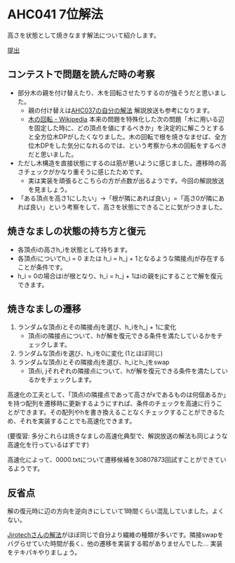 # AHC041 7位解法

高さを状態として焼きなます解法について紹介します。

[提出](https://atcoder.jp/contests/ahc041/submissions/61912817)

## コンテストで問題を読んだ時の考察

- 部分木の親を付け替えたり、木を回転させたりするのが強そうだと思いました。
    - 親の付け替えは[AHC037の自分の解法](https://atcoder.jp/contests/ahc037/submissions/57824394) 解説放送も参考になります。
    - [木の回転 - Wikipedia](https://ja.wikipedia.org/wiki/%E6%9C%A8%E3%81%AE%E5%9B%9E%E8%BB%A2) 本来の問題を特殊化した次の問題「木に用いる辺を固定した時に、どの頂点を値にするべきか」を決定的に解こうとすると全方位木DPがしたくなりました。木の回転で根を焼きなませば、全方位木DPをした気分になれるのでは、という考察から木の回転をするべきだと思いました。
- ただし木構造を直接状態にするのは筋が悪いように感じました。遷移時の高さチェックがかなり重そうに感じたためです。
    - 実は実装を頑張るとこちらの方が点数が出るようです。今回の解説放送を見ましょう。
- 「ある頂点を高さ1にしたい」→「根が隣にあれば良い」=「高さ0が隣にあれば良い」という考察をして、高さを状態にできることに気がつきました。

## 焼きなましの状態の持ち方と復元

- 各頂点iの高さh\_iを状態として持ちます。
- 各頂点iについてh\_i = 0 または h\_i = h\_j + 1となるような隣接点jが存在することが条件です。
- h\_i = 0の場合はiが根となり、h\_i = h\_j + 1はiの親をjにすることで解を復元できます。

## 焼きなましの遷移

1. ランダムな頂点iとその隣接点jを選び、h\_iをh\_j + 1に変化
    - 頂点iの隣接点について、hが解を復元できる条件を満たしているかをチェックします。
2. ランダムな頂点iを選び、h\_iを0に変化 (1とほぼ同じ)
3. ランダムな頂点iとその隣接点jを選び、h\_iとh\_jをswap
    - 頂点i, jそれぞれの隣接点について、hが解を復元できる条件を満たしているかをチェックします。

高速化の工夫として、「頂点iの隣接点であって高さがxであるものは何個あるか」を持つ配列を遷移時に更新するようにすれば、条件のチェックを高速に行うことができます。その配列やhを書き換えることなくチェックすることができるため、それを実装することでも高速化できます。

(要復習: 多分これらは焼きなましの高速化典型で、解説放送の解法も同じような高速化を行っているはずです)

高速化によって、0000.txtについて遷移候補を30807873回試すことができているようです。

## 反省点

解の復元時に辺の方向を逆向きにしていて1時間くらい混乱していました。よくない。

[Jirotechさんの解法](https://atcoder.jp/contests/ahc041/submissions/61871285)がほぼ同じで自分より繊維の種類が多いです。隣接swapをバグらせていた時間が長く、他の遷移を実装する暇がありませんでした... 実装をテキパキやりましょう。
